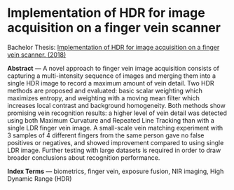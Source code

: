 # Implementation of HDR for image acquisition on a finger vein scanner

Bachelor Thesis: [Implementation of HDR for image acquisition on a finger vein scanner. (2018)](https://essay.utwente.nl/75640/)

**Abstract** — A novel approach to finger vein image acquisition
consists of capturing a multi-intensity sequence of images and
merging them into a single HDR image to record a maximum
amount of vein detail.
Two HDR methods are proposed and evaluated: basic scalar
weighting which maximizes entropy, and weighting with a moving
mean filter which increases local contrast and background homogeneity.
Both methods show promising vein recognition results:
a higher level of vein detail was detected using both Maximum
Curvature and Repeated Line Tracking than with a single LDR
finger vein image. A small-scale vein matching experiment with
3 samples of 4 different fingers from the same person gave no
false positives or negatives, and showed improvement compared
to using single LDR image. Further testing with large datasets is
required in order to draw broader conclusions about recognition
performance.

**Index Terms** — biometrics, finger vein, exposure fusion, NIR
imaging, High Dynamic Range (HDR)
